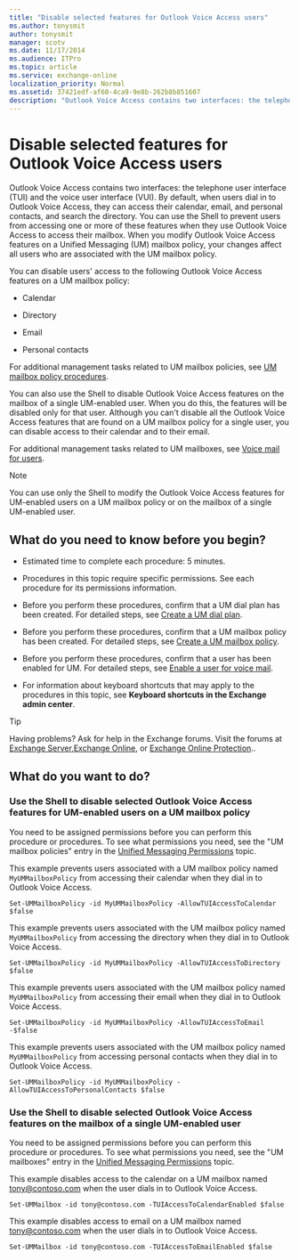 ```yaml
---
title: "Disable selected features for Outlook Voice Access users"
ms.author: tonysmit
author: tonysmit
manager: scotv
ms.date: 11/17/2014
ms.audience: ITPro
ms.topic: article
ms.service: exchange-online
localization_priority: Normal
ms.assetid: 37421edf-af60-4ca9-9e8b-262b8b851607
description: "Outlook Voice Access contains two interfaces: the telephone user interface (TUI) and the voice user interface (VUI). By default, when users dial in to Outlook Voice Access, they can access their calendar, email, and personal contacts, and search the directory. You can use the Shell to prevent users from accessing one or more of these features when they use Outlook Voice Access to access their mailbox. When you modify Outlook Voice Access features on a Unified Messaging (UM) mailbox policy, your changes affect all users who are associated with the UM mailbox policy."
---
```


# Disable selected features for Outlook Voice Access users

Outlook Voice Access contains two interfaces: the telephone user interface (TUI) and the voice user interface (VUI). By default, when users dial in to Outlook Voice Access, they can access their calendar, email, and personal contacts, and search the directory. You can use the Shell to prevent users from accessing one or more of these features when they use Outlook Voice Access to access their mailbox. When you modify Outlook Voice Access features on a Unified Messaging (UM) mailbox policy, your changes affect all users who are associated with the UM mailbox policy. 
  
You can disable users' access to the following Outlook Voice Access features on a UM mailbox policy:
  
- Calendar
    
- Directory
    
- Email
    
- Personal contacts
    
For additional management tasks related to UM mailbox policies, see [UM mailbox policy procedures](../../voice-mail-unified-messaging/set-up-voice-mail/um-mailbox-policy-procedures.md).
  
You can also use the Shell to disable Outlook Voice Access features on the mailbox of a single UM-enabled user. When you do this, the features will be disabled only for that user. Although you can't disable all the Outlook Voice Access features that are found on a UM mailbox policy for a single user, you can disable access to their calendar and to their email.
  
For additional management tasks related to UM mailboxes, see [Voice mail for users](../../voice-mail-unified-messaging/set-up-voice-mail/voice-mail-for-users.md).
  
> [!NOTE]
> You can use only the Shell to modify the Outlook Voice Access features for UM-enabled users on a UM mailbox policy or on the mailbox of a single UM-enabled user. 
  
## What do you need to know before you begin?

- Estimated time to complete each procedure: 5 minutes.
    
- Procedures in this topic require specific permissions. See each procedure for its permissions information.
    
- Before you perform these procedures, confirm that a UM dial plan has been created. For detailed steps, see [Create a UM dial plan](../../voice-mail-unified-messaging/connect-voice-mail-system/create-um-dial-plan.md).
    
- Before you perform these procedures, confirm that a UM mailbox policy has been created. For detailed steps, see [Create a UM mailbox policy](../../voice-mail-unified-messaging/set-up-voice-mail/create-um-mailbox-policy.md).
    
- Before you perform these procedures, confirm that a user has been enabled for UM. For detailed steps, see [Enable a user for voice mail](../../voice-mail-unified-messaging/set-up-voice-mail/enable-a-user-for-voice-mail.md).
    
- For information about keyboard shortcuts that may apply to the procedures in this topic, see **Keyboard shortcuts in the Exchange admin center**.
    
> [!TIP]
> Having problems? Ask for help in the Exchange forums. Visit the forums at [Exchange Server](https://go.microsoft.com/fwlink/p/?linkId=60612),[Exchange Online](https://go.microsoft.com/fwlink/p/?linkId=267542), or [Exchange Online Protection](https://go.microsoft.com/fwlink/p/?linkId=285351).. 
  
## What do you want to do?

### Use the Shell to disable selected Outlook Voice Access features for UM-enabled users on a UM mailbox policy

You need to be assigned permissions before you can perform this procedure or procedures. To see what permissions you need, see the "UM mailbox policies" entry in the [Unified Messaging Permissions](http://technet.microsoft.com/library/d326c3bc-8f33-434a-bf02-a83cc26a5498.aspx) topic. 
  
This example prevents users associated with a UM mailbox policy named  `MyUMMailboxPolicy` from accessing their calendar when they dial in to Outlook Voice Access. 
  
```
Set-UMMailboxPolicy -id MyUMMailboxPolicy -AllowTUIAccessToCalendar $false
```

This example prevents users associated with the UM mailbox policy named  `MyUMMailboxPolicy` from accessing the directory when they dial in to Outlook Voice Access. 
  
```
Set-UMMailboxPolicy -id MyUMMailboxPolicy -AllowTUIAccessToDirectory $false
```

This example prevents users associated with the UM mailbox policy named  `MyUMMailboxPolicy` from accessing their email when they dial in to Outlook Voice Access. 
  
```
Set-UMMailboxPolicy -id MyUMMailboxPolicy -AllowTUIAccessToEmail -$false
```

This example prevents users associated with the UM mailbox policy named  `MyUMMailboxPolicy` from accessing personal contacts when they dial in to Outlook Voice Access. 
  
```
Set-UMMailboxPolicy -id MyUMMailboxPolicy -AllowTUIAccessToPersonalContacts $false
```

### Use the Shell to disable selected Outlook Voice Access features on the mailbox of a single UM-enabled user

You need to be assigned permissions before you can perform this procedure or procedures. To see what permissions you need, see the "UM mailboxes" entry in the [Unified Messaging Permissions](http://technet.microsoft.com/library/d326c3bc-8f33-434a-bf02-a83cc26a5498.aspx) topic. 
  
This example disables access to the calendar on a UM mailbox named tony@contoso.com when the user dials in to Outlook Voice Access. 
  
```
Set-UMMailbox -id tony@contoso.com -TUIAccessToCalendarEnabled $false
```

This example disables access to email on a UM mailbox named tony@contoso.com when the user dials in to Outlook Voice Access. 
  
```
Set-UMMailbox -id tony@contoso.com -TUIAccessToEmailEnabled $false
```


